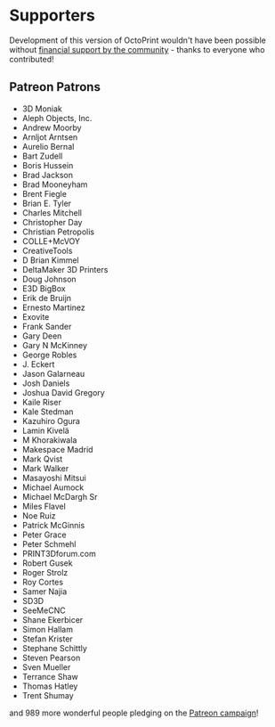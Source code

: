 # Supporters

Development of this version of OctoPrint wouldn't have been possible without
[financial support by the community](http://octoprint.org/support-octoprint/) -
thanks to everyone who contributed!

## Patreon Patrons

  * 3D Moniak
  * Aleph Objects, Inc.
  * Andrew Moorby
  * Arnljot Arntsen
  * Aurelio Bernal
  * Bart Zudell
  * Boris Hussein
  * Brad Jackson
  * Brad Mooneyham
  * Brent Fiegle
  * Brian E. Tyler
  * Charles Mitchell
  * Christopher Day
  * Christian Petropolis
  * COLLE+McVOY
  * CreativeTools
  * D Brian Kimmel
  * DeltaMaker 3D Printers
  * Doug Johnson
  * E3D BigBox
  * Erik de Bruijn
  * Ernesto Martinez
  * Exovite
  * Frank Sander
  * Gary Deen
  * Gary N McKinney
  * George Robles
  * J. Eckert
  * Jason Galarneau
  * Josh Daniels
  * Joshua David Gregory
  * Kaile Riser
  * Kale Stedman
  * Kazuhiro Ogura
  * Lamin Kivelä
  * M Khorakiwala
  * Makespace Madrid
  * Mark Qvist
  * Mark Walker
  * Masayoshi Mitsui
  * Michael Aumock
  * Michael McDargh Sr
  * Miles Flavel
  * Noe Ruiz
  * Patrick McGinnis
  * Peter Grace
  * Peter Schmehl
  * PRINT3Dforum.com
  * Robert Gusek
  * Roger Strolz
  * Roy Cortes
  * Samer Najia
  * SD3D
  * SeeMeCNC
  * Shane Ekerbicer
  * Simon Hallam
  * Stefan Krister
  * Stephane Schittly
  * Steven Pearson
  * Sven Mueller
  * Terrance Shaw
  * Thomas Hatley
  * Trent Shumay

and 989 more wonderful people pledging on the [Patreon campaign](https://patreon.com/foosel)!
